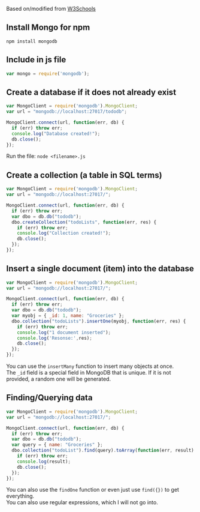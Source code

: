 Based on/modified from [W3Schools](https://www.w3schools.com/nodejs/nodejs_mongodb.asp)

## Install Mongo for npm
```npm install mongodb```

## Include in js file
```javascript
var mongo = require('mongodb'); 
```

## Create a database if it does not already exist
```javascript
var MongoClient = require('mongodb').MongoClient;
var url = "mongodb://localhost:27017/tododb";

MongoClient.connect(url, function(err, db) {
  if (err) throw err;
  console.log("Database created!");
  db.close();
});
```

Run the file: ```node <filename>.js```

## Create a collection (a table in SQL terms)
```javascript
var MongoClient = require('mongodb').MongoClient;
var url = "mongodb://localhost:27017/";

MongoClient.connect(url, function(err, db) {
  if (err) throw err;
  var dbo = db.db("tododb");
  dbo.createCollection("todoLists", function(err, res) {
    if (err) throw err;
    console.log("Collection created!");
    db.close();
  });
}); 
```

## Insert a single document (item) into the database
```javascript
var MongoClient = require('mongodb').MongoClient;
var url = "mongodb://localhost:27017/";

MongoClient.connect(url, function(err, db) {
  if (err) throw err;
  var dbo = db.db("tododb");
  var myobj = { _id: 1, name: "Groceries" };
  dbo.collection("todoLists").insertOne(myobj, function(err, res) {
    if (err) throw err;
    console.log("1 document inserted");
    console.log('Resonse:',res);
    db.close();
  });
}); 
```

You can use the ```insertMany``` function to insert many objects at once. <br/>
The ```_id``` field is a special field in MongoDB that is unique. If it is not provided, a random one will be generated.

## Finding/Querying data
```javascript
var MongoClient = require('mongodb').MongoClient;
var url = "mongodb://localhost:27017/";

MongoClient.connect(url, function(err, db) {
  if (err) throw err;
  var dbo = db.db("tododb");
  var query = { name: "Groceries" };
  dbo.collection("todoList").find(query).toArray(function(err, result) {
    if (err) throw err;
    console.log(result);
    db.close();
  });
}); 
```

You can also use the ```findOne``` function or even just use ```find({})``` to get everything.<br/>
You can also use regular expressions, which I will not go into.




